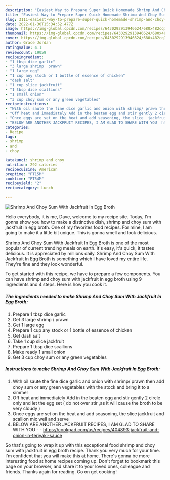 ```yaml
---
description: "Easiest Way to Prepare Super Quick Homemade Shrimp And Choy Sum With Jackfruit In Egg Broth"
title: "Easiest Way to Prepare Super Quick Homemade Shrimp And Choy Sum With Jackfruit In Egg Broth"
slug: 3111-easiest-way-to-prepare-super-quick-homemade-shrimp-and-choy-sum-with-jackfruit-in-egg-broth
date: 2022-01-30T15:34:52.477Z
image: https://img-global.cpcdn.com/recipes/6430292913946624/680x482cq70/shrimp-and-choy-sum-with-jackfruit-in-egg-broth-recipe-main-photo.jpg
thumbnail: https://img-global.cpcdn.com/recipes/6430292913946624/680x482cq70/shrimp-and-choy-sum-with-jackfruit-in-egg-broth-recipe-main-photo.jpg
cover: https://img-global.cpcdn.com/recipes/6430292913946624/680x482cq70/shrimp-and-choy-sum-with-jackfruit-in-egg-broth-recipe-main-photo.jpg
author: Grace Jordan
ratingvalue: 4.1
reviewcount: 19059
recipeingredient:
- "1 tbsp dice garlic"
- "3 large shrimp  prawn"
- "1 large egg"
- "1 cup any stock or 1 bottle of essence of chicken"
- "dash salt"
- "1 cup slice jackfruit"
- "1 tbsp dice scallions"
- "1 small onion"
- "3 cup choy sum or any green vegetables"
recipeinstructions:
- "With oil saute the fine dice garlic and onion with shrimp/ prawn then add choy sum or any green vegetables with the stock and bring it to a simmer"
- "Off heat and immediately Add in the beaten egg and stir gently 2 circle only  and let the egg set ( do not over stir ,as it will cause the broth to be very cloudy )"
- "Once eggs are set on the heat and add seasoning, the slice  jackfruit and scallion  mix well and serve"
- "BELOW ARE ANOTHER JACKFRUIT RECIPES, I AM GLAD TO SHARE WITH YOU  https://cookpad.com/us/recipes/404893-jackfruit-and-onion-in-teriyaki-sauce"
categories:
- Recipe
tags:
- shrimp
- and
- choy

katakunci: shrimp and choy 
nutrition: 292 calories
recipecuisine: American
preptime: "PT15M"
cooktime: "PT54M"
recipeyield: "2"
recipecategory: Lunch

---
```



![Shrimp And Choy Sum With Jackfruit In Egg Broth](https://img-global.cpcdn.com/recipes/6430292913946624/680x482cq70/shrimp-and-choy-sum-with-jackfruit-in-egg-broth-recipe-main-photo.jpg)

Hello everybody, it is me, Dave, welcome to my recipe site. Today, I'm gonna show you how to make a distinctive dish, shrimp and choy sum with jackfruit in egg broth. One of my favorites food recipes. For mine, I am going to make it a little bit unique. This is gonna smell and look delicious.



Shrimp And Choy Sum With Jackfruit In Egg Broth is one of the most popular of current trending meals on earth. It's easy, it's quick, it tastes delicious. It is appreciated by millions daily. Shrimp And Choy Sum With Jackfruit In Egg Broth is something which I have loved my entire life. They're fine and they look wonderful.


To get started with this recipe, we have to prepare a few components. You can have shrimp and choy sum with jackfruit in egg broth using 9 ingredients and 4 steps. Here is how you cook it.

<!--inarticleads1-->

##### The ingredients needed to make Shrimp And Choy Sum With Jackfruit In Egg Broth:

1. Prepare 1 tbsp dice garlic
1. Get 3 large shrimp / prawn
1. Get 1 large egg
1. Prepare 1 cup any stock or 1 bottle of essence of chicken
1. Get dash salt
1. Take 1 cup slice jackfruit
1. Prepare 1 tbsp dice scallions
1. Make ready 1 small onion
1. Get 3 cup choy sum or any green vegetables




<!--inarticleads2-->

##### Instructions to make Shrimp And Choy Sum With Jackfruit In Egg Broth:

1. With oil saute the fine dice garlic and onion with shrimp/ prawn then add choy sum or any green vegetables with the stock and bring it to a simmer
1. Off heat and immediately Add in the beaten egg and stir gently 2 circle only  and let the egg set ( do not over stir ,as it will cause the broth to be very cloudy )
1. Once eggs are set on the heat and add seasoning, the slice  jackfruit and scallion  mix well and serve
1. BELOW ARE ANOTHER JACKFRUIT RECIPES, I AM GLAD TO SHARE WITH YOU -  - https://cookpad.com/us/recipes/404893-jackfruit-and-onion-in-teriyaki-sauce




So that's going to wrap it up with this exceptional food shrimp and choy sum with jackfruit in egg broth recipe. Thank you very much for your time. I'm confident that you will make this at home. There's gonna be more interesting food at home recipes coming up. Don't forget to bookmark this page on your browser, and share it to your loved ones, colleague and friends. Thanks again for reading. Go on get cooking!
